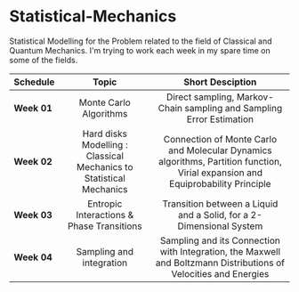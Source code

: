 # Statistical-Mechanics
Statistical Modelling for the Problem related to the field of Classical and Quantum Mechanics.
I'm trying to work each week in my spare time on some of the fields. 

| Schedule      | Topic                         | Short Desciption |
| ------------- |:-----------------------------:| :---------------------:|
| **Week 01**   | Monte Carlo Algorithms        | Direct sampling, Markov-Chain sampling and Sampling Error Estimation|
| **Week 02**   | Hard disks Modelling : Classical Mechanics to Statistical Mechanics         | Connection of Monte Carlo and Molecular Dynamics algorithms, Partition function, Virial expansion and Equiprobability Principle |
| **Week 03**   | Entropic Interactions & Phase Transitions | Transition between a Liquid and a Solid, for a 2-Dimensional System |
| **Week 04**   | Sampling and integration      | Sampling and its Connection with Integration, the Maxwell and Boltzmann Distributions of Velocities and Energies |
